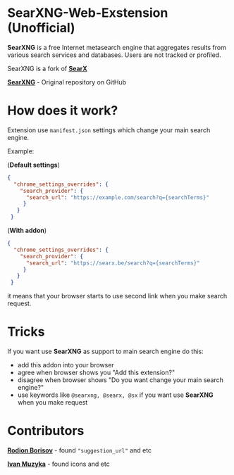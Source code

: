 # SearXNG-Web-Exstension (Unofficial)
**SearXNG** is a free Internet metasearch engine that aggregates results from various search services and databases. Users are not tracked or profiled.

SearXNG is a fork of <a href="https://github.com/searx/searx"><b>SearX</b></a>

<a href="https://github.com/searxng/searxng"><b>SearXNG</b></a> - Original repository on GitHub

# How does it work? 
Extension use ``manifest.json`` settings which change your main search engine. 

Example: 

(**Default settings**)
```json
{
  "chrome_settings_overrides": {
    "search_provider": {
      "search_url": "https://example.com/search?q={searchTerms}"
     }
   }
 }

```

(**With addon**)
```json
{
  "chrome_settings_overrides": {
    "search_provider": {
      "search_url": "https://searx.be/search?q={searchTerms}"
     }
   }
 }
```

it means that your browser starts to use second link when you make search request.

# Tricks
If you want use **SearXNG** as support to main search engine do this:
- add this addon into your browser 
- agree when browser shows you "Add this extension?"
- disagree when browser shows "Do you want change your main search engine?" 
- use keywords like ```@searxng, @searx, @sx``` if you want use **SearXNG** when you make request

# Contributors
[**Rodion Borisov**](https://github.com/vintprox) - found ```"suggestion_url"``` and etc

[**Ivan Muzyka**](https://github.com/SeryiBaran) - found icons and etc
